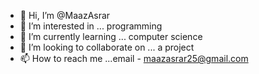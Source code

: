 - 👋 Hi, I’m @MaazAsrar
- 👀 I’m interested in ... programming 
- 🌱 I’m currently learning ... computer science 
- 🌟 I’m looking to collaborate on ... a project 
- 📫 How to reach me ...email - maazasrar25@gmail.com



<!---
MaazAsrar/MaazAsrar is a ✨ special ✨ repository because its `README.md` (this file) appears on your GitHub profile.
You can click the Preview link to take a look at your changes.
--->
